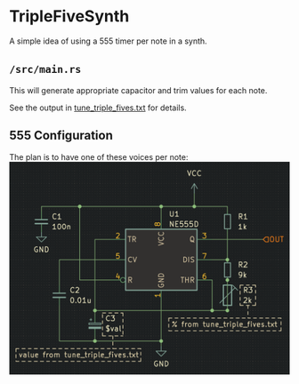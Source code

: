 # TripleFiveSynth

A simple idea of using a 555 timer per note in a synth.

## `/src/main.rs`


This will generate appropriate capacitor and trim values for each note.

See the output in [tune_triple_fives.txt](https://raw.githubusercontent.com/alexanderbrevig/TripleFiveSynth/tune_triple_fives.txt) for details.

## 555 Configuration

The plan is to have one of these voices per note:
![555 voice](https://raw.githubusercontent.com/AlexanderBrevig/TripleFiveSynth/main/img/triplefive.png)
